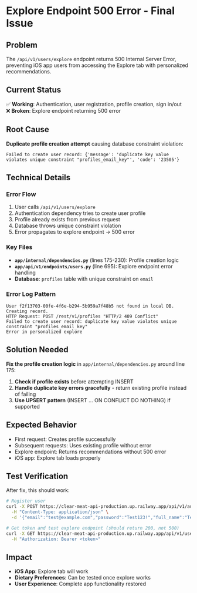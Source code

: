 # Explore Endpoint 500 Error - Final Issue

## Problem
The `/api/v1/users/explore` endpoint returns 500 Internal Server Error, preventing iOS app users from accessing the Explore tab with personalized recommendations.

## Current Status
✅ **Working**: Authentication, user registration, profile creation, sign in/out  
❌ **Broken**: Explore endpoint returning 500 error

## Root Cause
**Duplicate profile creation attempt** causing database constraint violation:
```
Failed to create user record: {'message': 'duplicate key value violates unique constraint "profiles_email_key"', 'code': '23505'}
```

## Technical Details

### Error Flow
1. User calls `/api/v1/users/explore`
2. Authentication dependency tries to create user profile 
3. Profile already exists from previous request
4. Database throws unique constraint violation
5. Error propagates to explore endpoint → 500 error

### Key Files
- **`app/internal/dependencies.py`** (lines 175-230): Profile creation logic
- **`app/api/v1/endpoints/users.py`** (line 695): Explore endpoint error handling
- **Database**: `profiles` table with unique constraint on `email`

### Error Log Pattern
```
User f2f13703-00fe-4f6e-b294-5b959a7f48b5 not found in local DB. Creating record.
HTTP Request: POST /rest/v1/profiles "HTTP/2 409 Conflict"
Failed to create user record: duplicate key value violates unique constraint "profiles_email_key"
Error in personalized explore
```

## Solution Needed
**Fix the profile creation logic** in `app/internal/dependencies.py` around line 175:

1. **Check if profile exists** before attempting INSERT
2. **Handle duplicate key errors gracefully** - return existing profile instead of failing
3. **Use UPSERT pattern** (INSERT ... ON CONFLICT DO NOTHING) if supported

## Expected Behavior
- First request: Creates profile successfully
- Subsequent requests: Uses existing profile without error
- Explore endpoint: Returns recommendations without 500 error
- iOS app: Explore tab loads properly

## Test Verification
After fix, this should work:
```bash
# Register user
curl -X POST https://clear-meat-api-production.up.railway.app/api/v1/auth/register \
  -H "Content-Type: application/json" \
  -d '{"email":"test@example.com","password":"Test123!","full_name":"Test User"}'

# Get token and test explore endpoint (should return 200, not 500)
curl -X GET https://clear-meat-api-production.up.railway.app/api/v1/users/explore \
  -H "Authorization: Bearer <token>"
```

## Impact
- **iOS App**: Explore tab will work
- **Dietary Preferences**: Can be tested once explore works
- **User Experience**: Complete app functionality restored 